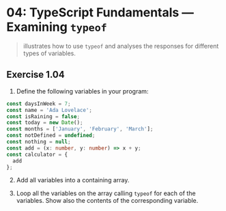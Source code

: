 # 04: TypeScript Fundamentals &mdash; Examining `typeof`
> illustrates how to use `typeof` and analyses the responses for different types of variables.

## Exercise 1.04
1. Define the following variables in your program:

```typescript
const daysInWeek = 7;
const name = 'Ada Lovelace';
const isRaining = false;
const today = new Date();
const months = ['January', 'February', 'March'];
const notDefined = undefined;
const nothing = null;
const add = (x: number, y: number) => x + y;
const calculator = {
  add
};
```

2. Add all variables into a containing array.

3. Loop all the variables on the array calling `typeof` for each of the variables. Show also the contents of the corresponding variable.
